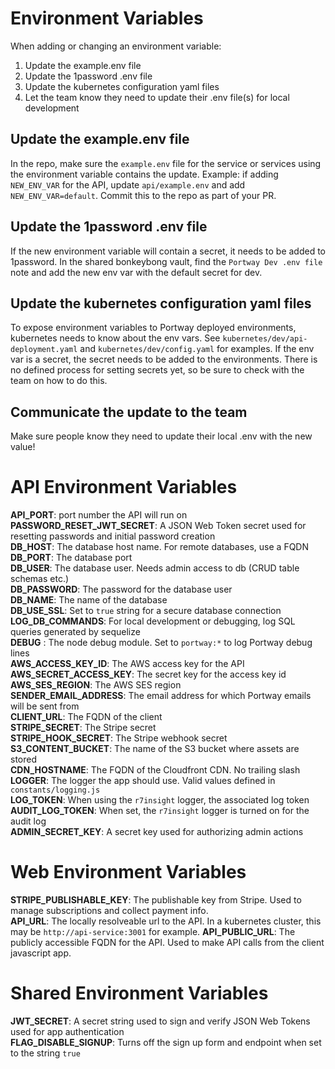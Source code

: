 # Environment Variables

When adding or changing an environment variable:
1. Update the example.env file
1. Update the 1password .env file
1. Update the kubernetes configuration yaml files
1. Let the team know they need to update their .env file(s) for local development

## Update the example.env file
In the repo, make sure the `example.env` file for the service or services using the environment
variable contains the update. Example: if adding `NEW_ENV_VAR` for the API, update `api/example.env`
and add `NEW_ENV_VAR=default`. Commit this to the repo as part of your PR.

## Update the 1password .env file
If the new environment variable will contain a secret, it needs to be added to 1password.
In the shared bonkeybong vault, find the `Portway Dev .env file` note and add the new env var
with the default secret for dev.

## Update the kubernetes configuration yaml files
To expose environment variables to Portway deployed environments, kubernetes needs to know about the
env vars. See `kubernetes/dev/api-deployment.yaml` and `kubernetes/dev/config.yaml` for examples.
If the env var is a secret, the secret needs to be added to the environments. There is no defined
process for setting secrets yet, so be sure to check with the team on how to do this.

## Communicate the update to the team
Make sure people know they need to update their local .env with the new value!

# API Environment Variables
**API_PORT**: port number the API will run on  
**PASSWORD_RESET_JWT_SECRET**: A JSON Web Token secret used for resetting passwords and initial password creation  
**DB_HOST**: The database host name. For remote databases, use a FQDN  
**DB_PORT**: The database port  
**DB_USER**: The database user. Needs admin access to db (CRUD table schemas etc.)  
**DB_PASSWORD**: The password for the database user  
**DB_NAME**: The name of the database  
**DB_USE_SSL**: Set to `true` string for a secure database connection  
**LOG_DB_COMMANDS**: For local development or debugging, log SQL queries generated by sequelize  
**DEBUG** : The node debug module. Set to `portway:*` to log Portway debug lines  
**AWS_ACCESS_KEY_ID**: The AWS access key for the API  
**AWS_SECRET_ACCESS_KEY**: The secret key for the access key id  
**AWS_SES_REGION**: The AWS SES region  
**SENDER_EMAIL_ADDRESS**: The email address for which Portway emails will be sent from  
**CLIENT_URL**: The FQDN of the client  
**STRIPE_SECRET**: The Stripe secret  
**STRIPE_HOOK_SECRET**: The Stripe webhook secret  
**S3_CONTENT_BUCKET**: The name of the S3 bucket where assets are stored  
**CDN_HOSTNAME**: The FQDN of the Cloudfront CDN. No trailing slash  
**LOGGER**: The logger the app should use. Valid values defined in `constants/logging.js`  
**LOG_TOKEN**: When using the `r7insight` logger, the associated log token   
**AUDIT_LOG_TOKEN**: When set, the `r7insight` logger is turned on for the audit log  
**ADMIN_SECRET_KEY**: A secret key used for authorizing admin actions  

# Web Environment Variables
**STRIPE_PUBLISHABLE_KEY**: The publishable key from Stripe. Used to manage subscriptions and collect payment info.  
**API_URL**: The locally resolveable url to the API. In a kubernetes cluster, this may be `http://api-service:3001` for example.
**API_PUBLIC_URL**: The publicly accessible FQDN for the API. Used to make API calls from the client javascript app.  

# Shared Environment Variables
**JWT_SECRET**: A secret string used to sign and verify JSON Web Tokens used for app authentication  
**FLAG_DISABLE_SIGNUP**: Turns off the sign up form and endpoint when set to the string `true`
